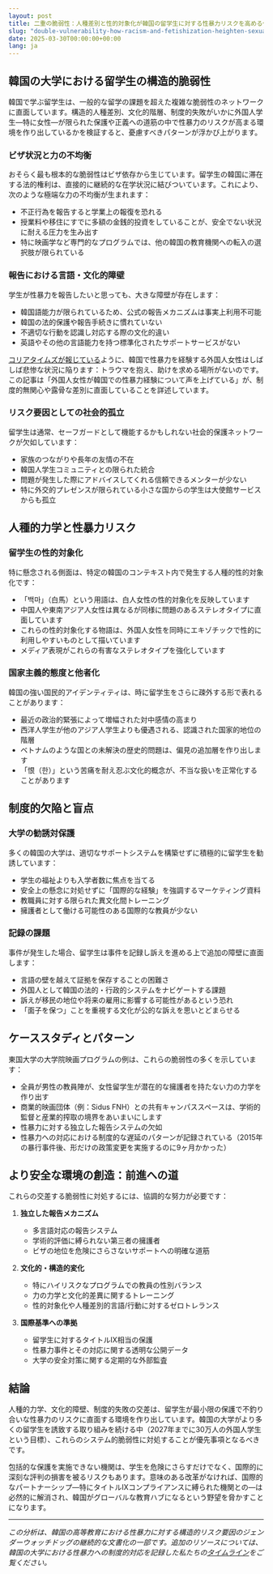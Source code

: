 ```yaml
---
layout: post
title: 二重の脆弱性：人種差別と性的対象化が韓国の留学生に対する性暴力リスクを高める仕組み
slug: "double-vulnerability-how-racism-and-fetishization-heighten-sexual-violence-risks-for-international-students-in-korea-ja"
date: 2025-03-30T00:00:00+00:00
lang: ja
---
```


## 韓国の大学における留学生の構造的脆弱性

韓国で学ぶ留学生は、一般的な留学の課題を超えた複雑な脆弱性のネットワークに直面しています。構造的人種差別、文化的階層、制度的失敗がいかに外国人学生—特に女性—が限られた保護や正義への道筋の中で性暴力のリスクが高まる環境を作り出しているかを検証すると、憂慮すべきパターンが浮かび上がります。

### ビザ状況と力の不均衡

おそらく最も根本的な脆弱性はビザ依存から生じています。留学生の韓国に滞在する法的権利は、直接的に継続的な在学状況に結びついています。これにより、次のような極端な力の不均衡が生まれます：

- 不正行為を報告すると学業上の報復を恐れる
- 授業料や移住にすでに多額の金銭的投資をしていることが、安全でない状況に耐える圧力を生み出す
- 特に映画学など専門的なプログラムでは、他の韓国の教育機関への転入の選択肢が限られている

### 報告における言語・文化的障壁

学生が性暴力を報告したいと思っても、大きな障壁が存在します：

- 韓国語能力が限られているため、公式の報告メカニズムは事実上利用不可能
- 韓国の法的保護や報告手続きに慣れていない
- 不適切な行動を認識し対応する際の文化的違い
- 英語やその他の言語能力を持つ標準化されたサポートサービスがない

[コリアタイムズが報じている](https://www.koreatimes.co.kr/video/news/20220114/raped-assaulted-nowhere-to-find-help-foreign-women-speak-out-about-their-experiences-of-sexual-violence-in-korea)ように、韓国で性暴力を経験する外国人女性はしばしば悲惨な状況に陥ります：トラウマを抱え、助けを求める場所がないのです。この記事は「外国人女性が韓国での性暴力経験について声を上げている」が、制度的無関心や露骨な差別に直面していることを詳述しています。

### リスク要因としての社会的孤立

留学生は通常、セーフガードとして機能するかもしれない社会的保護ネットワークが欠如しています：

- 家族のつながりや長年の友情の不在
- 韓国人学生コミュニティとの限られた統合
- 問題が発生した際にアドバイスしてくれる信頼できるメンターが少ない
- 特に外交的プレゼンスが限られている小さな国からの学生は大使館サービスからも孤立

## 人種的力学と性暴力リスク

### 留学生の性的対象化

特に懸念される側面は、特定の韓国のコンテキスト内で発生する人種的性的対象化です：

- 「백마」（白馬）という用語は、白人女性の性的対象化を反映しています
- 中国人や東南アジア人女性は異なるが同様に問題のあるステレオタイプに直面しています
- これらの性的対象化する物語は、外国人女性を同時にエキゾチックで性的に利用しやすいものとして描いています
- メディア表現がこれらの有害なステレオタイプを強化しています

### 国家主義的態度と他者化

韓国の強い国民的アイデンティティは、時に留学生をさらに疎外する形で表れることがあります：

- 最近の政治的緊張によって増幅された対中感情の高まり
- 西洋人学生が他のアジア人学生よりも優遇される、認識された国家的地位の階層
- ベトナムのような国との未解決の歴史的問題は、偏見の追加層を作り出します
- 「恨（한）」という苦痛を耐え忍ぶ文化的概念が、不当な扱いを正常化することがあります

## 制度的欠陥と盲点

### 大学の勧誘対保護

多くの韓国の大学は、適切なサポートシステムを構築せずに積極的に留学生を勧誘しています：

- 学生の福祉よりも入学者数に焦点を当てる
- 安全上の懸念に対処せずに「国際的な経験」を強調するマーケティング資料
- 教職員に対する限られた異文化間トレーニング
- 擁護者として働ける可能性のある国際的な教員が少ない

### 記録の課題

事件が発生した場合、留学生は事件を記録し訴えを進める上で追加の障壁に直面します：

- 言語の壁を越えて証拠を保存することの困難さ
- 外国人として韓国の法的・行政的システムをナビゲートする課題
- 訴えが移民の地位や将来の雇用に影響する可能性があるという恐れ
- 「面子を保つ」ことを重視する文化が公的な訴えを思いとどまらせる

## ケーススタディとパターン

東国大学の大学院映画プログラムの例は、これらの脆弱性の多くを示しています：

- 全員が男性の教員陣が、女性留学生が潜在的な擁護者を持たない力の力学を作り出す
- 商業的映画団体（例：Sidus FNH）との共有キャンパススペースは、学術的監督と産業的搾取の境界をあいまいにします
- 性暴力に対する独立した報告システムの欠如
- 性暴力への対応における制度的な遅延のパターンが記録されている（2015年の暴行事件後、形だけの政策変更を実施するのに9ヶ月かかった）

## より安全な環境の創造：前進への道

これらの交差する脆弱性に対処するには、協調的な努力が必要です：

1. **独立した報告メカニズム**
   - 多言語対応の報告システム
   - 学術的評価に縛られない第三者の擁護者
   - ビザの地位を危険にさらさないサポートへの明確な道筋

2. **文化的・構造的変化**
   - 特にハイリスクなプログラムでの教員の性別バランス
   - 力の力学と文化的差異に関するトレーニング
   - 性的対象化や人種差別的言語/行動に対するゼロトレランス

3. **国際基準への準拠**
   - 留学生に対するタイトルIX相当の保護
   - 性暴力事件とその対応に関する透明な公開データ
   - 大学の安全対策に関する定期的な外部監査

## 結論

人種的力学、文化的障壁、制度的失敗の交差は、留学生が最小限の保護で不釣り合いな性暴力のリスクに直面する環境を作り出しています。韓国の大学がより多くの留学生を誘致する取り組みを続ける中（2027年までに30万人の外国人学生という目標）、これらのシステム的脆弱性に対処することが優先事項となるべきです。

包括的な保護を実施できない機関は、学生を危険にさらすだけでなく、国際的に深刻な評判の損害を被るリスクもあります。意味のある改革がなければ、国際的なパートナーシップ—特にタイトルIXコンプライアンスに縛られた機関との—は必然的に解消され、韓国がグローバルな教育ハブになるという野望を脅かすことになります。

---

*この分析は、韓国の高等教育における性暴力に対する構造的リスク要因のジェンダーウォッチドッグの継続的な文書化の一部です。追加のリソースについては、韓国の大学における性暴力への制度的対応を記録した私たちの[タイムライン](https://genderwatchdog1.github.io/timeline-website/index.html)をご覧ください。* 
